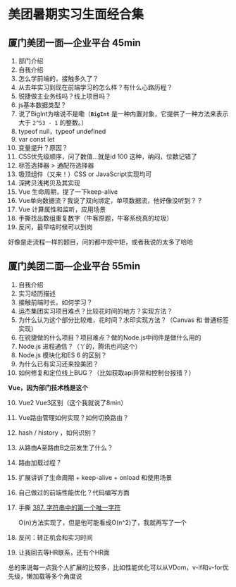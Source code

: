 # 美团暑期实习生面经合集

## 厦门美团一面—企业平台 45min

1. 部门介绍
2. 自我介绍
3. 怎么学前端的，接触多久了？
4. 从去年实习到现在前端学习的怎么样？有什么心路历程？
5. 锐捷做主业务线吗？线上项目吗？
6. js基本数据类型？
7. 说了BigInt为啥说不是嘞（**`BigInt`** 是一种内置对象，它提供了一种方法来表示大于 `2^53 - 1` 的整数。）
8. typeof null，typeof undefined
9. var const let
10. 变量提升？原因？
11. CSS优先级顺序，问了数值...就是id 100 这种，纳闷，位数记错了
12. 标签选择器 > 通配符选择器
13. 吸顶组件（又来！）CSS or JavaScript实现均可
14. 深拷贝浅拷贝及其实现
15. Vue 生命周期，提了一下keep-alive
16. Vue单向数据流？我说了双向绑定，单项数据流，他好像没听到？？
17. Vue 计算属性和监听，应用场景
18. 手撕找出数组重复数字（牛客原题，牛客系统真的垃圾）
19. 反问，最早啥时候可以到岗

好像是走流程一样的题目，问的都中规中矩，或者我说的太多了哈哈

## 厦门美团二面—企业平台 55min

1. 自我介绍
2. 实习经历描述
3. 接触前端时长，如何学习？
4. 运杰集团实习项目难点？比较花时间的地方？实现方法？
5. 为什么认为这个部分比较难，花时间？水印实现方法？（Canvas 和 普通标签实现）
6. 在锐捷做的什么项目？项目难点？做的Node.js中间件是做什么用的
7. Node.js 进程通信？（丫的，腾讯也问这个）
7. Node.js 模块化和ES 6 的区别？
8. 为什么已有实习还来投美团？
9. 如何修复和定位线上BUG？（比如获取api异常和控制台报错？）

**Vue，因为部门技术栈是这个**

10. Vue2 Vue3区别（这个我就说了8min）

11. Vue路由管理如何实现？如何切换路由？

12. hash / history ，如何识别？

13. 从路由A至路由B之前发生了什么？

14. 路由加载过程？

15. 扩展讲诉了生命周期 + keep-alive + onload 和使用场景

16. 自己做过的前端性能优化？代码编写方面

17. 手撕 [387. 字符串中的第一个唯一字符](https://leetcode-cn.com/problems/first-unique-character-in-a-string/)

    O(n)方法实现了，但是他可能看成O(n^2)了，我就再写了一个

18. 反问：转正机会和实习时间

19. 让我回去等HR联系，还有个HR面

总的来说每一点我个人扩展的比较多，比如性能优化可以从VDom，v-if和v-for优先级，懒加载等多个角度说